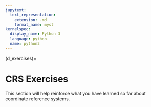 ```yaml
---
jupytext:
  text_representation:
    extension: .md
    format_name: myst
kernelspec:
  display_name: Python 3
  language: python
  name: python3
---
```


(d_exercises)=

# CRS Exercises
 
This section will help reinforce what you have learned so far about coordinate reference systems. 